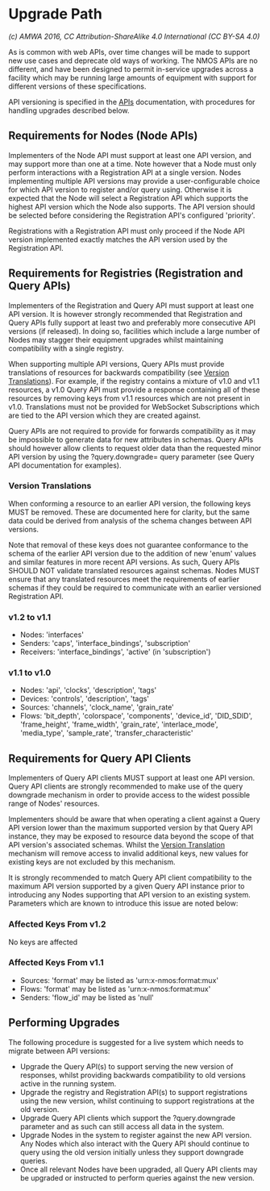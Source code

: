 # Upgrade Path

_(c) AMWA 2016, CC Attribution-ShareAlike 4.0 International (CC BY-SA 4.0)_

As is common with web APIs, over time changes will be made to support new use cases and deprecate old ways of working. The NMOS APIs are no different, and have been designed to permit in-service upgrades across a facility which may be running large amounts of equipment with support for different versions of these specifications.

API versioning is specified in the [APIs](2.0.%20APIs.md) documentation, with procedures for handling upgrades described below.

## Requirements for Nodes (Node APIs)

Implementers of the Node API must support at least one API version, and may support more than one at a time. Note however that a Node must only perform interactions with a Registration API at a single version. Nodes implementing multiple API versions may provide a user-configurable choice for which API version to register and/or query using. Otherwise it is expected that the Node will select a Registration API which supports the highest API version which the Node also supports. The API version should be selected before considering the Registration API's configured \'priority\'.

Registrations with a Registration API must only proceed if the Node API version implemented exactly matches the API version used by the Registration API.

## Requirements for Registries (Registration and Query APIs)

Implementers of the Registration and Query API must support at least one API version. It is however strongly recommended that Registration and Query APIs fully support at least two and preferably more consecutive API versions (if released). In doing so, facilities which include a large number of Nodes may stagger their equipment upgrades whilst maintaining compatibility with a single registry.

When supporting multiple API versions, Query APIs must provide translations of resources for backwards compatibility (see [Version Translations](#version-translations)). For example, if the registry contains a mixture of v1.0 and v1.1 resources, a v1.0 Query API must provide a response containing all of these resources by removing keys from v1.1 resources which are not present in v1.0. Translations must not be provided for WebSocket Subscriptions which are tied to the API version which they are created against.

Query APIs are not required to provide for forwards compatibility as it may be impossible to generate data for new attributes in schemas. Query APIs should however allow clients to request older data than the requested minor API version by using the ?query.downgrade=<version> query parameter (see Query API documentation for examples).

### Version Translations

When conforming a resource to an earlier API version, the following keys MUST be removed. These are documented here for clarity, but the same data could be derived from analysis of the schema changes between API versions.

Note that removal of these keys does not guarantee conformance to the schema of the earlier API version due to the addition of new 'enum' values and similar features in more recent API versions. As such, Query APIs SHOULD NOT validate translated resources against schemas. Nodes MUST ensure that any translated resources meet the requirements of earlier schemas if they could be required to communicate with an earlier versioned Registration API.

### v1.2 to v1.1

*   Nodes: 'interfaces'
*   Senders: 'caps', 'interface_bindings', 'subscription'
*   Receivers: 'interface_bindings', 'active' (in 'subscription')

### v1.1 to v1.0

*   Nodes: 'api', 'clocks', 'description', 'tags'
*   Devices: 'controls', 'description', 'tags'
*   Sources: 'channels', 'clock_name', 'grain_rate'
*   Flows: 'bit_depth', 'colorspace', 'components', 'device_id', 'DID_SDID', 'frame_height', 'frame_width', 'grain_rate', 'interlace_mode', 'media_type', 'sample_rate', 'transfer_characteristic'

## Requirements for Query API Clients

Implementers of Query API clients MUST support at least one API version. Query API clients are strongly recommended to make use of the query downgrade mechanism in order to provide access to the widest possible range of Nodes' resources.

Implementers should be aware that when operating a client against a Query API version lower than the maximum supported version by that Query API instance, they may be exposed to resource data beyond the scope of that API version's associated schemas. Whilst the [Version Translation](#version-translations) mechanism will remove access to invalid additional keys, new values for existing keys are not excluded by this mechanism.

It is strongly recommended to match Query API client compatibility to the maximum API version supported by a given Query API instance prior to introducing any Nodes supporting that API version to an existing system. Parameters which are known to introduce this issue are noted below:

### Affected Keys From v1.2

No keys are affected

### Affected Keys From v1.1

*   Sources: 'format' may be listed as 'urn:x-nmos:format:mux'
*   Flows: 'format' may be listed as 'urn:x-nmos:format:mux'
*   Senders: 'flow_id' may be listed as 'null'

## Performing Upgrades

The following procedure is suggested for a live system which needs to migrate between API versions:

* Upgrade the Query API(s) to support serving the new version of responses, whilst providing backwards compatibility to old versions active in the running system.
* Upgrade the registry and Registration API(s) to support registrations using the new version, whilst continuing to support registrations at the old version.
* Upgrade Query API clients which support the ?query.downgrade parameter and as such can still access all data in the system.
* Upgrade Nodes in the system to register against the new API version. Any Nodes which also interact with the Query API should continue to query using the old version initially unless they support downgrade queries.
* Once all relevant Nodes have been upgraded, all Query API clients may be upgraded or instructed to perform queries against the new version.
